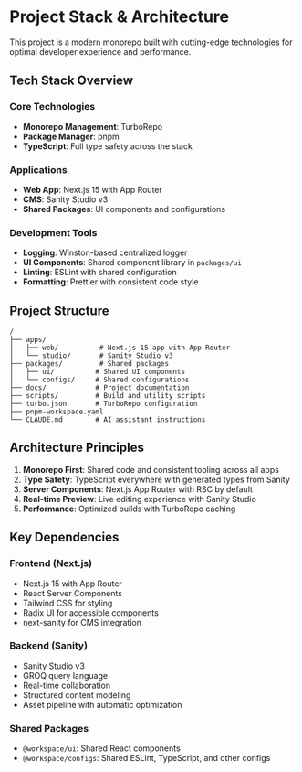 # Project Stack & Architecture

This project is a modern monorepo built with cutting-edge technologies for optimal developer experience and performance.

## Tech Stack Overview

### Core Technologies

- **Monorepo Management**: TurboRepo
- **Package Manager**: pnpm
- **TypeScript**: Full type safety across the stack

### Applications

- **Web App**: Next.js 15 with App Router
- **CMS**: Sanity Studio v3
- **Shared Packages**: UI components and configurations

### Development Tools

- **Logging**: Winston-based centralized logger
- **UI Components**: Shared component library in `packages/ui`
- **Linting**: ESLint with shared configuration
- **Formatting**: Prettier with consistent code style

## Project Structure

```
/
├── apps/
│   ├── web/          # Next.js 15 app with App Router
│   └── studio/       # Sanity Studio v3
├── packages/         # Shared packages
│   ├── ui/          # Shared UI components
│   └── configs/     # Shared configurations
├── docs/            # Project documentation
├── scripts/         # Build and utility scripts
├── turbo.json       # TurboRepo configuration
├── pnpm-workspace.yaml
└── CLAUDE.md        # AI assistant instructions
```

## Architecture Principles

1. **Monorepo First**: Shared code and consistent tooling across all apps
2. **Type Safety**: TypeScript everywhere with generated types from Sanity
3. **Server Components**: Next.js App Router with RSC by default
4. **Real-time Preview**: Live editing experience with Sanity Studio
5. **Performance**: Optimized builds with TurboRepo caching

## Key Dependencies

### Frontend (Next.js)

- Next.js 15 with App Router
- React Server Components
- Tailwind CSS for styling
- Radix UI for accessible components
- next-sanity for CMS integration

### Backend (Sanity)

- Sanity Studio v3
- GROQ query language
- Real-time collaboration
- Structured content modeling
- Asset pipeline with automatic optimization

### Shared Packages

- `@workspace/ui`: Shared React components
- `@workspace/configs`: Shared ESLint, TypeScript, and other configs
